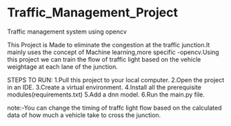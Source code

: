 # Traffic_Management_Project
Traffic management system using opencv

This Project is Made to eliminate the congestion at the traffic junction.It mainly uses the concept of Machine learning,more specific -opencv.Using this project we can 
train the flow of traffic light based on the vehicle weightage at each lane of the junction.


STEPS TO RUN:
1.Pull this project to your local computer.
2.Open the project in an IDE.
3.Create a virtual environment.
4.Install all the prerequisite modules(requirements.txt)
5.Add a dnn model.
6.Run the main.py file.

note:-You can change the timing of traffc light flow based on the calculated data of how much a vehicle take to cross the junction.

